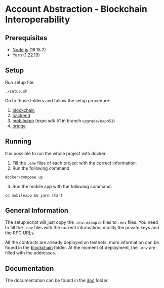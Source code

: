 # Account Abstraction - Blockchain Interoperability

## Prerequisites

* [Node.js](https://nodejs.org/en/) (18.18.2)
* [Yarn](https://yarnpkg.com/) (1.22.19)

## Setup

Run setup file: 

```shell
./setup.sh
```

Go to those folders and follow the setup procedure:
1. [blockchain](blockchain)
2. [backend](backend)
3. [mobileapp](mobileapp) (expo sdk 51 in branch `upgrade/expo51`)
4. [bridge](bridge)

## Running

It is possible to run the whole project with docker. 
1. Fill the `.env` files of each project with the correct information.
2. Run the following command:
```shell
docker-compose up
```
3. Run the mobile app with the following command:
```shell
cd mobileapp && yarn start
```

## General Information

The setup script will just copy the `.env.example` files to `.env` files. You need to fill the `.env` files with the correct information, mostly the private keys and the RPC URLs.

All the contracts are already deployed on testnets, more information can be found in the [blockchain](blockchain) folder. At the moment of deployment, the `.env` are filled with the addresses.


## Documentation

The documentation can be found in the [doc](doc) folder.